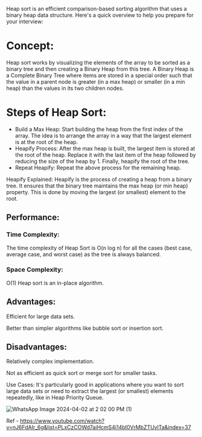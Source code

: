 Heap sort is an efficient comparison-based sorting algorithm that uses a binary heap data structure. Here's a quick overview to help you prepare for your interview:

# Concept: 

Heap sort works by visualizing the elements of the array to be sorted as a binary tree and then creating a Binary Heap from this tree. A Binary Heap is a Complete Binary Tree where items are stored in a special order such that the value in a parent node is greater (in a max heap) or smaller (in a min heap) than the values in its two children nodes.

# Steps of Heap Sort:

- Build a Max Heap: Start building the heap from the first index of the array. The idea is to arrange the array in a way that the largest element is at the root of the heap.
- Heapify Process: After the max heap is built, the largest item is stored at the root of the heap. Replace it with the last item of the heap followed by reducing the size of the heap by 1. Finally, heapify the root of the tree.
- Repeat Heapify: Repeat the above process for the remaining heap.

Heapify Explained: Heapify is the process of creating a heap from a binary tree. It ensures that the binary tree maintains the max heap (or min heap) property. This is done by moving the largest (or smallest) element to the root.

## Performance:

### Time Complexity: 

The time complexity of Heap Sort is O(n log n) for all the cases (best case, average case, and worst case) as the tree is always balanced.

### Space Complexity: 

O(1) Heap sort is an in-place algorithm.

## Advantages:

Efficient for large data sets.

Better than simpler algorithms like bubble sort or insertion sort.

## Disadvantages:

Relatively complex implementation.

Not as efficient as quick sort or merge sort for smaller tasks.

Use Cases: It's particularly good in applications where you want to sort large data sets or need to extract the largest (or smallest) elements repeatedly, like in Heap Priority Queue.

![WhatsApp Image 2024-04-02 at 2 02 00 PM (1)](https://github.com/devashree-shukla/DSAlgoExpedition/assets/38584944/54caee25-58d7-4955-bee6-d4e8de519ca1)

Ref - https://www.youtube.com/watch?v=nJ6FdAIr_6g&list=PLxCzCOWd7aiHcmS4i14bI0VrMbZTUvlTa&index=37
